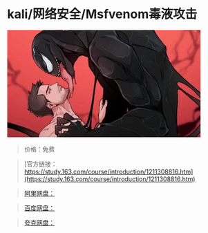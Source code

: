 # kali/网络安全/Msfvenom毒液攻击

![img](../../../assets/study163/free/b96a97e0c06c4966961ca5bff76a93a9.jpg)

> 价格：免费

> [官方链接：https://study.163.com/course/introduction/1211308816.htm](https://study.163.com/course/introduction/1211308816.htm)

> [阿里网盘：]()

> [百度网盘：]()

> [夸克网盘：]()

